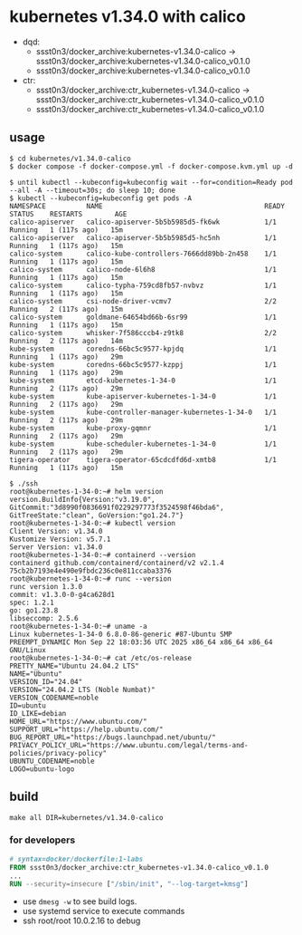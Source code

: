 # kubernetes v1.34.0 with calico

* dqd:
  * ssst0n3/docker_archive:kubernetes-v1.34.0-calico -> ssst0n3/docker_archive:kubernetes-v1.34.0-calico_v0.1.0
  * ssst0n3/docker_archive:kubernetes-v1.34.0-calico_v0.1.0
* ctr:
  * ssst0n3/docker_archive:ctr_kubernetes-v1.34.0-calico -> ssst0n3/docker_archive:ctr_kubernetes-v1.34.0-calico_v0.1.0
  * ssst0n3/docker_archive:ctr_kubernetes-v1.34.0-calico_v0.1.0

## usage

```shell
$ cd kubernetes/v1.34.0-calico
$ docker compose -f docker-compose.yml -f docker-compose.kvm.yml up -d
```

```shell
$ until kubectl --kubeconfig=kubeconfig wait --for=condition=Ready pod --all -A --timeout=30s; do sleep 10; done
$ kubectl --kubeconfig=kubeconfig get pods -A
NAMESPACE          NAME                                        READY   STATUS    RESTARTS        AGE
calico-apiserver   calico-apiserver-5b5b5985d5-fk6wk           1/1     Running   1 (117s ago)   15m
calico-apiserver   calico-apiserver-5b5b5985d5-hc5nh           1/1     Running   1 (117s ago)   15m
calico-system      calico-kube-controllers-7666dd89bb-2n458    1/1     Running   1 (117s ago)   15m
calico-system      calico-node-6l6h8                           1/1     Running   1 (117s ago)   15m
calico-system      calico-typha-759cd8fb57-nvbvz               1/1     Running   1 (117s ago)   15m
calico-system      csi-node-driver-vcmv7                       2/2     Running   2 (117s ago)   15m
calico-system      goldmane-64654bd66b-6sr99                   1/1     Running   1 (117s ago)   15m
calico-system      whisker-7f586cccb4-z9tk8                    2/2     Running   2 (117s ago)   14m
kube-system        coredns-66bc5c9577-kpjdq                    1/1     Running   1 (117s ago)   29m
kube-system        coredns-66bc5c9577-kzppj                    1/1     Running   1 (117s ago)   29m
kube-system        etcd-kubernetes-1-34-0                      1/1     Running   2 (117s ago)   29m
kube-system        kube-apiserver-kubernetes-1-34-0            1/1     Running   2 (117s ago)   29m
kube-system        kube-controller-manager-kubernetes-1-34-0   1/1     Running   2 (117s ago)   29m
kube-system        kube-proxy-gqmnr                            1/1     Running   2 (117s ago)   29m
kube-system        kube-scheduler-kubernetes-1-34-0            1/1     Running   2 (117s ago)   29m
tigera-operator    tigera-operator-65cdcdfd6d-xmtb8            1/1     Running   1 (117s ago)   15m
```


```shell
$ ./ssh
root@kubernetes-1-34-0:~# helm version
version.BuildInfo{Version:"v3.19.0", GitCommit:"3d8990f0836691f0229297773f3524598f46bda6", GitTreeState:"clean", GoVersion:"go1.24.7"}
root@kubernetes-1-34-0:~# kubectl version
Client Version: v1.34.0
Kustomize Version: v5.7.1
Server Version: v1.34.0
root@kubernetes-1-34-0:~# containerd --version
containerd github.com/containerd/containerd/v2 v2.1.4 75cb2b7193e4e490e9fbdc236c0e811ccaba3376
root@kubernetes-1-34-0:~# runc --version
runc version 1.3.0
commit: v1.3.0-0-g4ca628d1
spec: 1.2.1
go: go1.23.8
libseccomp: 2.5.6
root@kubernetes-1-34-0:~# uname -a
Linux kubernetes-1-34-0 6.8.0-86-generic #87-Ubuntu SMP PREEMPT_DYNAMIC Mon Sep 22 18:03:36 UTC 2025 x86_64 x86_64 x86_64 GNU/Linux
root@kubernetes-1-34-0:~# cat /etc/os-release
PRETTY_NAME="Ubuntu 24.04.2 LTS"
NAME="Ubuntu"
VERSION_ID="24.04"
VERSION="24.04.2 LTS (Noble Numbat)"
VERSION_CODENAME=noble
ID=ubuntu
ID_LIKE=debian
HOME_URL="https://www.ubuntu.com/"
SUPPORT_URL="https://help.ubuntu.com/"
BUG_REPORT_URL="https://bugs.launchpad.net/ubuntu/"
PRIVACY_POLICY_URL="https://www.ubuntu.com/legal/terms-and-policies/privacy-policy"
UBUNTU_CODENAME=noble
LOGO=ubuntu-logo
```

## build

```shell
make all DIR=kubernetes/v1.34.0-calico
```


### for developers

```dockerfile
# syntax=docker/dockerfile:1-labs
FROM ssst0n3/docker_archive:ctr_kubernetes-v1.34.0-calico_v0.1.0
...
RUN --security=insecure ["/sbin/init", "--log-target=kmsg"]
```

* use `dmesg -w` to see build logs.
* use systemd service to execute commands
* ssh root/root 10.0.2.16 to debug

